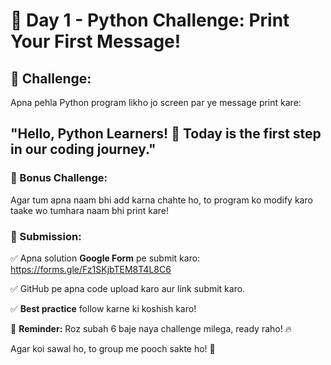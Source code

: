 # 🐍 Day 1 - Python Challenge: Print Your First Message!  

## **📢 Challenge:**
Apna pehla Python program likho jo screen par ye message print kare:

"Hello, Python Learners! 🚀 Today is the first step in our coding journey."
---

### **🔹 Bonus Challenge:**  
Agar tum apna naam bhi add karna chahte ho, to program ko modify karo taake wo tumhara naam bhi print kare!

### **🎯 Submission:**
✅ Apna solution **Google Form** pe submit karo: https://forms.gle/Fz1SKjbTEM8T4L8C6

✅ GitHub pe apna code upload karo aur link submit karo.

✅ **Best practice** follow karne ki koshish karo!

🔔 **Reminder:** Roz subah 6 baje naya challenge milega, ready raho! 🔥

Agar koi sawal ho, to group me pooch sakte ho! 🚀
